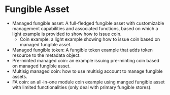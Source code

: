 # Fungible Asset

* Managed fungible asset: A full-fledged fungible asset with customizable management capabilities and associated functions, based on which a light example is provided to show how to issue coin.
    - Coin example: a light example showing how to issue coin based on managed fungible asset.
* Managed fungible token: A fungible token example that adds token resource to the metadata object.
* Pre-minted managed coin: an example issuing pre-minting coin based on managed fungible asset.
* Multisig managed coin: how to use multisig account to manage fungible assets.
* FA coin: an all-in-one module coin example using manged fungible asset with limited functionalities (only deal with primary fungible stores).